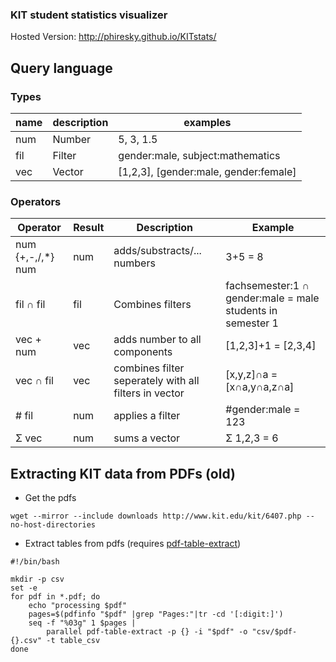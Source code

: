 ### KIT student statistics visualizer

Hosted Version:
http://phiresky.github.io/KITstats/

## Query language

### Types

name|description|examples
---|---|---
num|Number|5, 3, 1.5
fil|Filter|gender:male, subject:mathematics
vec|Vector| [1,2,3], [gender:male, gender:female]

### Operators

Operator|Result|Description|Example
---|---|---|---
num {+,-,/,*} num|num|adds/substracts/... numbers| 3+5 = 8
fil ∩ fil|fil|Combines filters|fachsemester:1 ∩ gender:male = male students in semester 1
vec + num|vec|adds number to all components|[1,2,3]+1 = [2,3,4]
vec ∩ fil|vec|combines filter seperately with all filters in vector|[x,y,z]∩a = [x∩a,y∩a,z∩a]
# fil|num|applies a filter| #gender:male = 123
Σ vec|num|sums a vector| Σ 1,2,3 = 6


## Extracting KIT data from PDFs (old)
* Get the pdfs
```
wget --mirror --include downloads http://www.kit.edu/kit/6407.php --no-host-directories
```
* Extract tables from pdfs (requires [pdf-table-extract](https://github.com/ashima/pdf-table-extract))
```
#!/bin/bash

mkdir -p csv
set -e
for pdf in *.pdf; do
	echo "processing $pdf"
	pages=$(pdfinfo "$pdf" |grep "Pages:"|tr -cd '[:digit:]')
	seq -f "%03g" 1 $pages |
		parallel pdf-table-extract -p {} -i "$pdf" -o "csv/$pdf-{}.csv" -t table_csv
done
```
